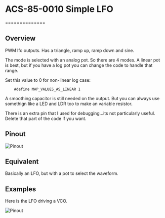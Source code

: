 # ACS-85-0010 Simple LFO

==============

## Overview

PWM lfo outputs.
Has a triangle, ramp up, ramp down and sine.

The mode is selected with an analog pot.  So there are 4 modes. 
A linear pot is best, but if you have a log pot you can change the code to handle that range.

Set this value to 0 for non-linear log case:

```
    #define MAP_VALUES_AS_LINEAR 1
```

A smoothing capacitor is still needed on the output.  But you can always use
somethign like a LED and LDR too to make an variable resistor.

There is an extra pin that I used for debugging...its not particularly useful.  Delete that part of the code if you want.

## Pinout

![Pinout](https://github.com/robstave/ArduinoComponentSketches/blob/master/ACS-85%20ATTiny85%20sketches/ACS-85-0010/images/acs-85-0010.png)

## Equivalent

 Basically an LFO, but with a pot to select the waveform.
 
## Examples

Here is the LFO driving a VCO.

![Pinout](https://github.com/robstave/ArduinoComponentSketches/blob/master/ACS-85%20ATTiny85%20sketches/ACS-85-0010/images/ACS-85-circuit-0010-0002.png)

 
